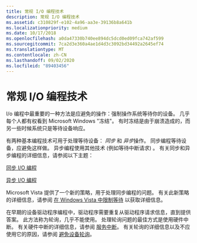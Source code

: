 ```yaml
---
title: 常规 I/O 编程技术
description: 常规 I/O 编程技术
ms.assetid: c310829f-e102-4a96-aa3e-39136b8a641b
ms.localizationpriority: medium
ms.date: 10/17/2018
ms.openlocfilehash: a0da47330b740ee894dc5dcd0ed09fca742af599
ms.sourcegitcommit: 7ca2d3e360a4ae1d4d3c3092bd34492a2645ef74
ms.translationtype: MT
ms.contentlocale: zh-CN
ms.lasthandoff: 09/02/2020
ms.locfileid: "89403456"
---
```

# <a name="general-io-programming-techniques"></a>常规 I/O 编程技术


I/o 编程中最重要的一种方法是应避免的操作：强制操作系统等待你的设备。 几乎每个人都有权看到 Microsoft Windows "冻结"。 有时冻结是由于崩溃造成的，而另一些时候系统只是等待设备响应。

有两种基本编程技术可用于处理等待设备： *同步* 和 *异步*操作。 同步编程等待设备，应避免这样做。 异步编程使用其他技术 (例如等待中断请求) 。 有关同步和异步编程的详细信息，请参阅以下主题：

[同步 I/O 编程](synchronous-i-o-programming.md)

[异步 I/O 编程](asynchronous-i-o-programming.md)

Microsoft Vista 提供了一个新的策略，用于处理同步编程的问题。 有关此新策略的详细信息，请参阅 [在 Windows Vista 中限制等待](restricting-waits-in-vista.md) 以获取详细信息。

在早期的设备驱动程序编程中，驱动程序需要重复从驱动程序请求信息，直到提供答案。 此方法称为轮询，几乎不能使用。 处理轮询问题的最佳方式是使用硬件中断。 有关硬件中断的详细信息，请参阅 [服务中断](introduction-to-interrupt-service-routines.md)。 有关轮询的详细信息以及不应使用它的原因，请参阅 [避免设备轮询](avoid-polling-devices.md)。

 

 




